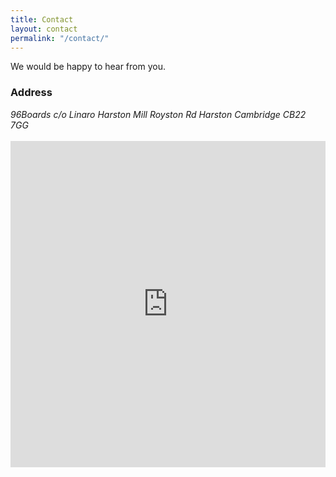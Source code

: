 ```yaml
---
title: Contact
layout: contact
permalink: "/contact/"
---
```

<div class="row no-padding">
    <div class="contact-hero text-center">
        We would be happy to hear from you.
    </div>
</div>

<div class="container">
<div class="col-md-3">
<h3>Address</h3>
<address>
96Boards c/o Linaro
Harston Mill
Royston Rd
Harston
Cambridge
CB22 7GG
</address>

<br>
</div>
<div class="col-md-9">

<iframe src="https://services.cognitoforms.com/f/KvRQmIn2dku6k6gGP711jw?id=1" style="position:relative;width:1px;min-width:100%;*width:100%;" frameborder="0" scrolling="yes" seamless="seamless" height="522" width="100%"></iframe>


</div>
</div>
